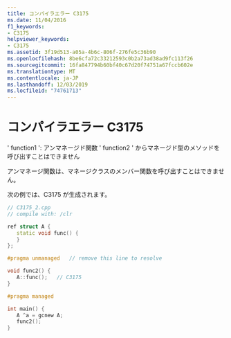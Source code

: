 ```yaml
---
title: コンパイラエラー C3175
ms.date: 11/04/2016
f1_keywords:
- C3175
helpviewer_keywords:
- C3175
ms.assetid: 3f19d513-a05a-4b6c-806f-276fe5c36b90
ms.openlocfilehash: 8be6cfa72c33212593c0b2a73ad38ad9fc113f26
ms.sourcegitcommit: 16fa847794b60bf40c67d20f74751a67fccb602e
ms.translationtype: MT
ms.contentlocale: ja-JP
ms.lasthandoff: 12/03/2019
ms.locfileid: "74761713"
---
```

# <a name="compiler-error-c3175"></a>コンパイラエラー C3175

' function1 ': アンマネージド関数 ' function2 ' からマネージド型のメソッドを呼び出すことはできません

アンマネージ関数は、マネージクラスのメンバー関数を呼び出すことはできません。

次の例では、C3175 が生成されます。

```cpp
// C3175_2.cpp
// compile with: /clr

ref struct A {
   static void func() {
   }
};

#pragma unmanaged   // remove this line to resolve

void func2() {
   A::func();   // C3175
}

#pragma managed

int main() {
   A ^a = gcnew A;
   func2();
}
```
